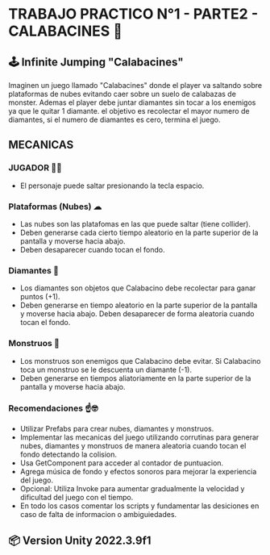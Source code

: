 # TRABAJO PRACTICO N°1 - PARTE2 - CALABACINES 🎃
## 🕹 Infinite Jumping "Calabacines" 
Imaginen un juego llamado "Calabacines" donde el player va saltando sobre plataformas de nubes evitando caer sobre un suelo de calabazas de monster. Ademas el player debe juntar diamantes sin tocar a los enemigos ya que le quitar 1 diamante. el objetivo es recolectar el mayor numero de diamantes, si el numero de diamantes es cero, termina el juego.

## MECANICAS 
### JUGADOR 🧍‍♂️
- El personaje puede saltar presionando la tecla espacio.
### Plataformas (Nubes) ☁
- Las nubes son las platafomas en las que puede saltar (tiene collider).
- Deben generarse cada cierto tiempo aleatorio en la parte superior de la pantalla y moverse hacia abajo.
- Deben desaparecer cuando tocan el fondo.

### Diamantes 💎
- Los diamantes son objetos que Calabacino debe recolectar para ganar puntos (+1).
- Deben generarse en tiempo aleatorio en la parte superior de la pantalla y moverse hacia abajo. Deben desaparecer de forma aleatoria cuando tocan el fondo.

### Monstruos 👾
- Los monstruos son enemigos que Calabacino debe evitar. Si Calabacino toca un monstruo se le descuenta un diamante (-1).
- Deben generarse en tiempos aliatoriamente en la parte superior de la pantalla y moverse hacia abajo.

### Recomendaciones ☝🤓
- Utilizar Prefabs para crear nubes, diamantes y monstruos.
- Implementar las mecanicas del juego utilizando corrutinas para generar nubes, diamantes y monstruos de manera aleatoria cuando tocan el fondo detectando la colision.
- Usa GetComponent para acceder al contador de puntuacion.
- Agrega música de fondo y efectos sonoros para mejorar la experiencia del juego.
- Opcional: Utiliza Invoke para aumentar gradualmente la velocidad y dificultad del juego con el tiempo.
- En todo los casos comentar los scripts y fundamentar las desiciones en caso de falta de informacion o ambiguiedades.

## 📦 Version Unity 2022.3.9f1